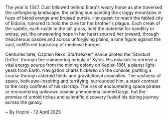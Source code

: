 
The year is 1347.  Dust billowed behind Elara's weary horse as she traversed the unforgiving landscape, the setting sun painting the craggy mountains in hues of blood orange and bruised purple.  Her quest: to reach the fabled city of Eldoria, rumored to hold the cure for her brother's plague.  Each creak of the saddle, each rustle in the tall grass, held the potential for banditry or worse; yet, the unwavering hope in her heart spurred her onward, through treacherous passes and across unforgiving plains, a lone figure against the vast, indifferent backdrop of medieval Europe.

Centuries later, Captain Rexx 'Starbreaker' Vance piloted the 'Stardust Drifter' through the shimmering nebula of Xylos.  His mission: to retrieve a vital energy source from the mining colony on Kepler-186f, a planet light-years from Earth.  Navigation charts flickered on the console, plotting a course through asteroid fields and gravitational anomalies. The vastness of space, both awe-inspiring and terrifying, surrounded him, a stark contrast to the cozy confines of his starship.  The risk of encountering space pirates or encountering unknown cosmic phenomena loomed large, but the promise of untold riches and scientific discovery fueled his daring journey across the galaxy.

~ By Hozmi - 12 April 2025
